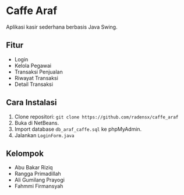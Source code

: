 # Caffe Araf

Aplikasi kasir sederhana berbasis Java Swing.

## Fitur
- Login
- Kelola Pegawai
- Transaksi Penjualan
- Riwayat Transaksi
- Detail Transaksi

## Cara Instalasi
1. Clone repositori:
   `git clone https://github.com/radensx/caffe_araf`
2. Buka di NetBeans.
3. Import database `db_araf_caffe.sql` ke phpMyAdmin.
4. Jalankan `LoginForm.java`

## Kelompok
- Abu Bakar Riziq
- Rangga Primadillah
- Ali Gumilang Prayogi
- Fahmmi Firmansyah
